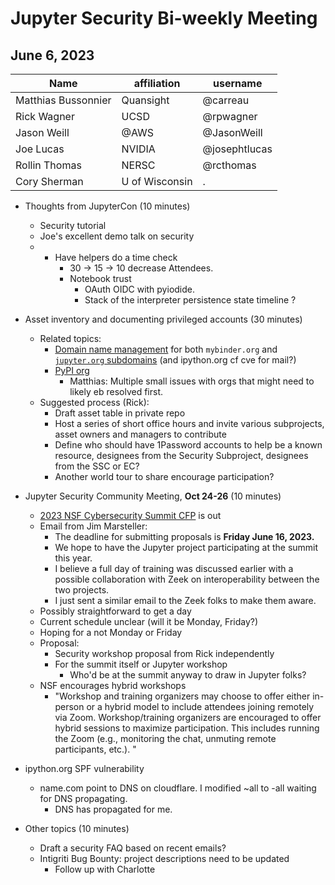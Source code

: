 # Jupyter Security Bi-weekly Meeting

## June 6, 2023

| Name               | affiliation    | username         |
| -------------------| ---------------|------------------|
| Matthias Bussonnier| Quansight      | @carreau         |
| Rick Wagner        |  UCSD          | @rpwagner        |
| Jason Weill        | @AWS           | @JasonWeill      |
| Joe Lucas          | NVIDIA         | @josephtlucas    |
| Rollin Thomas      | NERSC          | @rcthomas        |
| Cory Sherman       | U of Wisconsin |.                 |

* Thoughts from JupyterCon (10 minutes)
    * Security tutorial
    * Joe's excellent demo talk on security
    *  - Have helpers do a time check
         - 30 -> 15 -> 10 decrease Attendees.
         - Notebook trust
             - OAuth OIDC with pyiodide.
             - Stack of the interpreter persistence state timeline ? 
* Asset inventory and documenting privileged accounts (30 minutes)
    * Related topics:
        * [Domain name management](https://github.com/jupyter/security/issues/64) for both `mybinder.org` and [`jupyter.org` subdomains](https://github.com/jupyter/enhancement-proposals/blob/master/jupyter-subdomain-for-schemas/proposal.md) (and ipython.org cf cve for mail?)
        * [PyPI org](https://github.com/jupyter/security/issues/61#issuecomment-1526251886)
            * Matthias:  Multiple small issues with orgs that might need to likely eb resolved first.
    * Suggested process (Rick):
        * Draft asset table in private repo
        * Host a series of short office hours and invite various subprojects, asset owners and managers to contribute
        * Define who should have 1Password accounts to help be a known resource, designees from the Security Subproject, designees from the SSC or EC?
        * Another world tour to share encourage participation?
* Jupyter Security Community Meeting, **Oct 24-26** (10 minutes)
    * [2023 NSF Cybersecurity Summit CFP](https://www.trustedci.org/2023-cfp) is out
    * Email from Jim Marsteller:
        * The deadline for submitting proposals is **Friday June 16, 2023.**
        * We hope to have the Jupyter project participating at the summit this year.
        * I believe a full day of training was discussed earlier with a possible collaboration with Zeek on interoperability between the two projects.
        * I just sent a similar email to the Zeek folks to make them aware.
    * Possibly straightforward to get a day
    * Current schedule unclear (will it be Monday, Friday?)
    * Hoping for a not Monday or Friday
    * Proposal:
        * Security workshop proposal from Rick independently
        * For the summit itself or Jupyter workshop
            * Who'd be at the summit anyway to draw in Jupyter folks?
    * NSF encourages hybrid workshops
        * "Workshop and training organizers may choose to offer either in-person or a hybrid model to include attendees joining remotely via Zoom. Workshop/training organizers are encouraged to offer hybrid sessions to maximize participation. This includes running the Zoom (e.g., monitoring the chat, unmuting remote participants, etc.). "

* ipython.org SPF vulnerability
    - name.com point to DNS on cloudflare. I modified ~all to -all waiting for DNS propagating.
        - DNS has propagated for me.

* Other topics (10 minutes)
    * Draft a security FAQ based on recent emails?
    * Intigriti Bug Bounty: project descriptions need to be updated
        * Follow up with Charlotte
